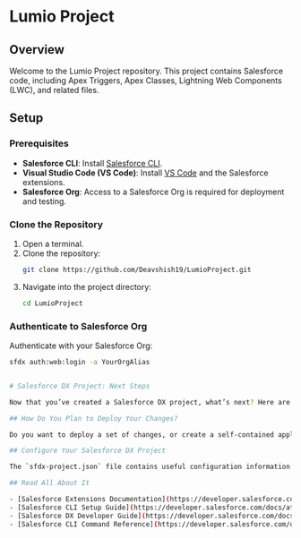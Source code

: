 # Lumio Project

## Overview
Welcome to the Lumio Project repository. This project contains Salesforce code, including Apex Triggers, Apex Classes, Lightning Web Components (LWC), and related files.

## Setup

### Prerequisites
- **Salesforce CLI**: Install [Salesforce CLI](https://developer.salesforce.com/tools/sfdxcli).
- **Visual Studio Code (VS Code)**: Install [VS Code](https://code.visualstudio.com/) and the Salesforce extensions.
- **Salesforce Org**: Access to a Salesforce Org is required for deployment and testing.

### Clone the Repository
1. Open a terminal.
2. Clone the repository:
    ```bash
    git clone https://github.com/Deavshish19/LumioProject.git
    ```
3. Navigate into the project directory:
    ```bash
    cd LumioProject
    ```

### Authenticate to Salesforce Org
Authenticate with your Salesforce Org:
```bash
sfdx auth:web:login -a YourOrgAlias


# Salesforce DX Project: Next Steps

Now that you’ve created a Salesforce DX project, what’s next? Here are some documentation resources to get you started.

## How Do You Plan to Deploy Your Changes?

Do you want to deploy a set of changes, or create a self-contained application? Choose a [development model](https://developer.salesforce.com/tools/vscode/en/user-guide/development-models).

## Configure Your Salesforce DX Project

The `sfdx-project.json` file contains useful configuration information for your project. See [Salesforce DX Project Configuration](https://developer.salesforce.com/docs/atlas.en-us.sfdx_dev.meta/sfdx_dev/sfdx_dev_ws_config.htm) in the _Salesforce DX Developer Guide_ for details about this file.

## Read All About It

- [Salesforce Extensions Documentation](https://developer.salesforce.com/tools/vscode/)
- [Salesforce CLI Setup Guide](https://developer.salesforce.com/docs/atlas.en-us.sfdx_setup.meta/sfdx_setup/sfdx_setup_intro.htm)
- [Salesforce DX Developer Guide](https://developer.salesforce.com/docs/atlas.en-us.sfdx_dev.meta/sfdx_dev/sfdx_dev_intro.htm)
- [Salesforce CLI Command Reference](https://developer.salesforce.com/docs/atlas.en-us.sfdx_cli_reference.meta/sfdx_cli_reference/cli_reference.htm)
